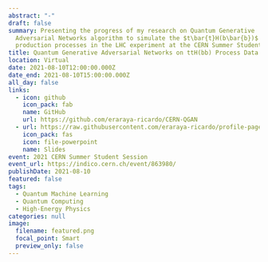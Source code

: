 ```yaml
---
abstract: "-"
draft: false
summary: Presenting the progress of my research on Quantum Generative
  Adversarial Networks algorithm to simulate the $t\bar{t}H(b\bar{b})$
  production processes in the LHC experiment at the CERN Summer Student Session.
title: Quantum Generative Adversarial Networks on ttH(bb) Process Data Generation
location: Virtual
date: 2021-08-10T12:00:00.000Z
date_end: 2021-08-10T15:00:00.000Z
all_day: false
links:
  - icon: github
    icon_pack: fab
    name: GitHub
    url: https://github.com/eraraya-ricardo/CERN-QGAN
  - url: https://raw.githubusercontent.com/eraraya-ricardo/profile-page/master/content/event/cern-summer-student-session/Student%20Session%20Presentation%20-%20Quantum%20Generative%20Adversarial%20Networks%20on%20ttH(bb)%20Process%20Data%20Generation.pdf
    icon_pack: fas
    icon: file-powerpoint
    name: Slides
event: 2021 CERN Summer Student Session
event_url: https://indico.cern.ch/event/863980/
publishDate: 2021-08-10
featured: false
tags:
  - Quantum Machine Learning
  - Quantum Computing
  - High-Energy Physics
categories: null
image:
  filename: featured.png
  focal_point: Smart
  preview_only: false
---
```

